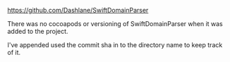 https://github.com/Dashlane/SwiftDomainParser

There was no cocoapods or versioning of SwiftDomainParser when it 
was added to the project.

I've appended used the commit sha in to the directory name to
keep track of it.
